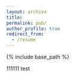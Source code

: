 ```yaml
---
layout: archive
title: 
permalink: pub/
author_profile: true
redirect_from:
  - /resume
---
```


{% include base_path %}

111111 test
